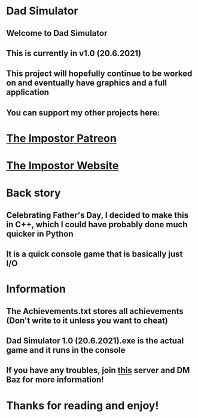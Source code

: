 # Dad Simulator
## Welcome to Dad Simulator
## This is currently in v1.0 (20.6.2021)
## This project will hopefully continue to be worked on and eventually have graphics and a full application
## You can support my other projects here:
# [The Impostor Patreon](https://www.patreon.com/theimpostor)
# [The Impostor Website](https://bazbots.github.io/The-Impostor)
# Back story
## Celebrating Father's Day, I decided to make this in C++, which I could have probably done much quicker in Python
## It is a quick console game that is basically just I/O
# Information
## The Achievements.txt stores all achievements (Don't write to it unless you want to cheat)
## Dad Simulator 1.0 (20.6.2021).exe is the actual game and it runs in the console
## If you have any troubles, join [this](https://discord.gg/Sun4mtFjwE) server and DM Baz for more information!
# Thanks for reading and enjoy!
